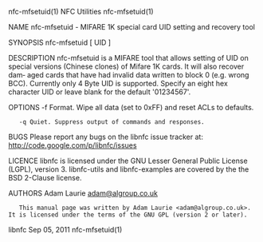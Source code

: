 nfc-mfsetuid(1)                                                    NFC Utilities                                                   nfc-mfsetuid(1)

NAME
       nfc-mfsetuid - MIFARE 1K special card UID setting and recovery tool

SYNOPSIS
       nfc-mfsetuid [ UID ]

DESCRIPTION
       nfc-mfsetuid is a MIFARE tool that allows setting of UID on special versions (Chinese clones) of Mifare 1K cards. It will also recover dam‐
       aged cards that have had invalid data written to block 0 (e.g. wrong BCC). Currently only 4 Byte UID is supported.  Specify  an  eight  hex
       character UID or leave blank for the default '01234567'.

OPTIONS
       -f Format. Wipe all data (set to 0xFF) and reset ACLs to defaults.

       -q Quiet. Suppress output of commands and responses.

BUGS
       Please report any bugs on the libnfc issue tracker at:
       http://code.google.com/p/libnfc/issues

LICENCE
       libnfc is licensed under the GNU Lesser General Public License (LGPL), version 3.
       libnfc-utils and libnfc-examples are covered by the the BSD 2-Clause license.

AUTHORS
       Adam Laurie <adam@algroup.co.uk>

       This manual page was written by Adam Laurie <adam@algroup.co.uk>.  It is licensed under the terms of the GNU GPL (version 2 or later).

libnfc                                                             Sep 05, 2011                                                    nfc-mfsetuid(1)
